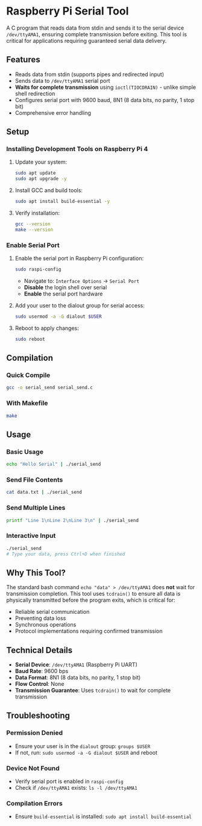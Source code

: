 # Raspberry Pi Serial Tool

A C program that reads data from stdin and sends it to the serial device `/dev/ttyAMA1`, ensuring complete transmission before exiting. This tool is critical for applications requiring guaranteed serial data delivery.

## Features

- Reads data from stdin (supports pipes and redirected input)
- Sends data to `/dev/ttyAMA1` serial port
- **Waits for complete transmission** using `ioctl(TIOCDRAIN)` - unlike simple shell redirection
- Configures serial port with 9600 baud, 8N1 (8 data bits, no parity, 1 stop bit)
- Comprehensive error handling

## Setup

### Installing Development Tools on Raspberry Pi 4

1. Update your system:
   ```bash
   sudo apt update
   sudo apt upgrade -y
   ```

2. Install GCC and build tools:
   ```bash
   sudo apt install build-essential -y
   ```

3. Verify installation:
   ```bash
   gcc --version
   make --version
   ```

### Enable Serial Port

1. Enable the serial port in Raspberry Pi configuration:
   ```bash
   sudo raspi-config
   ```
   - Navigate to: `Interface Options` → `Serial Port`
   - **Disable** the login shell over serial
   - **Enable** the serial port hardware

2. Add your user to the dialout group for serial access:
   ```bash
   sudo usermod -a -G dialout $USER
   ```

3. Reboot to apply changes:
   ```bash
   sudo reboot
   ```

## Compilation

### Quick Compile
```bash
gcc -o serial_send serial_send.c
```

### With Makefile
```bash
make
```

## Usage

### Basic Usage
```bash
echo "Hello Serial" | ./serial_send
```

### Send File Contents
```bash
cat data.txt | ./serial_send
```

### Send Multiple Lines
```bash
printf "Line 1\nLine 2\nLine 3\n" | ./serial_send
```

### Interactive Input
```bash
./serial_send
# Type your data, press Ctrl+D when finished
```

## Why This Tool?

The standard bash command `echo "data" > /dev/ttyAMA1` does **not** wait for transmission completion. This tool uses `tcdrain()` to ensure all data is physically transmitted before the program exits, which is critical for:

- Reliable serial communication
- Preventing data loss
- Synchronous operations
- Protocol implementations requiring confirmed transmission

## Technical Details

- **Serial Device**: `/dev/ttyAMA1` (Raspberry Pi UART)
- **Baud Rate**: 9600 bps
- **Data Format**: 8N1 (8 data bits, no parity, 1 stop bit)
- **Flow Control**: None
- **Transmission Guarantee**: Uses `tcdrain()` to wait for complete transmission

## Troubleshooting

### Permission Denied
- Ensure your user is in the `dialout` group: `groups $USER`
- If not, run: `sudo usermod -a -G dialout $USER` and reboot

### Device Not Found
- Verify serial port is enabled in `raspi-config`
- Check if `/dev/ttyAMA1` exists: `ls -l /dev/ttyAMA1`

### Compilation Errors
- Ensure `build-essential` is installed: `sudo apt install build-essential`
